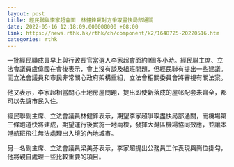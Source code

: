 ```yaml
---
layout: post
title: 經民聯與李家超會面　林健鋒冀對方爭取盡快局部通關
date: 2022-05-16 12:18:09.000000000 +08:00
link: https://news.rthk.hk/rthk/ch/component/k2/1648725-20220516.htm
categories: rthk
---
```


一批經民聯成員早上與行政長官當選人李家超會面約1個多小時。經民聯主席、立法會議員盧偉國在會後表示，會上沒有談及組班問題，但經民聯有提出一些建議。而立法會議員和市民非常關心政府架構重組，立法會相關委員會將審視有關法案。

他又表示，李家超相當關心土地房屋問題，提出即使新落成的屋邨配套未齊全，都可以先讓市民入住。

經民聯副主席、立法會議員林健鋒表示，期望李家超爭取盡快局部通關，而機場第三條跑道快將建成，期望運行後實施一地兩檢，發揮大灣區機場協同效應，並讓本港航班飛往無法處理出入境的內地城市。

另一名副主席、立法會議員梁美芬表示，李家超提出公務員工作表現與崗位掛勾，他將親自處理一些比較重要的項目。
